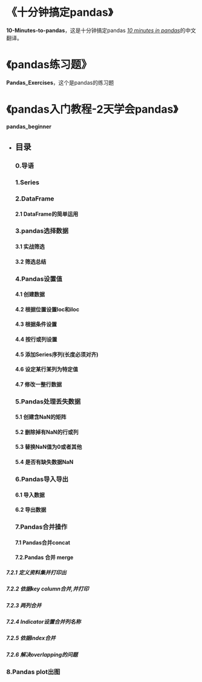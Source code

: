 # 《十分钟搞定pandas》

**10-Minutes-to-pandas**，这是十分钟搞定pandas [*10 minutes in pandas*](http://pandas.pydata.org/pandas-docs/stable/10min.html)的中文翻译。

# 《pandas练习题》

**Pandas_Exercises**，这个是pandas的练习题

# 《pandas入门教程-2天学会pandas》

**pandas_beginner**

- ## 目录
  ### 0.导语
  ### 1.Series
  ### 2.DataFrame
  #### 2.1 DataFrame的简单运用

  ### 3.pandas选择数据
  #### 3.1 实战筛选
  #### 3.2 筛选总结

  ### 4.Pandas设置值
  #### 4.1 创建数据
  #### 4.2 根据位置设置loc和iloc
  #### 4.3 根据条件设置
  #### 4.4 按行或列设置
  #### 4.5 添加Series序列(长度必须对齐)
  #### 4.6 设定某行某列为特定值
  #### 4.7 修改一整行数据

  ### 5.Pandas处理丢失数据
  #### 5.1 创建含NaN的矩阵
  #### 5.2 删除掉有NaN的行或列
  #### 5.3 替换NaN值为0或者其他
  #### 5.4 是否有缺失数据NaN

  ### 6.Pandas导入导出
  #### 6.1 导入数据
  #### 6.2 导出数据

  ### 7.Pandas合并操作
  #### 7.1 Pandas合并concat
  #### 7.2.Pandas 合并 merge
##### 7.2.1 定义资料集并打印出
##### 7.2.2 依据key column合并,并打印
##### 7.2.3 两列合并
##### 7.2.4 Indicator设置合并列名称
##### 7.2.5 依据index合并
##### 7.2.6 解决overlapping的问题

  ### 8.Pandas plot出图
